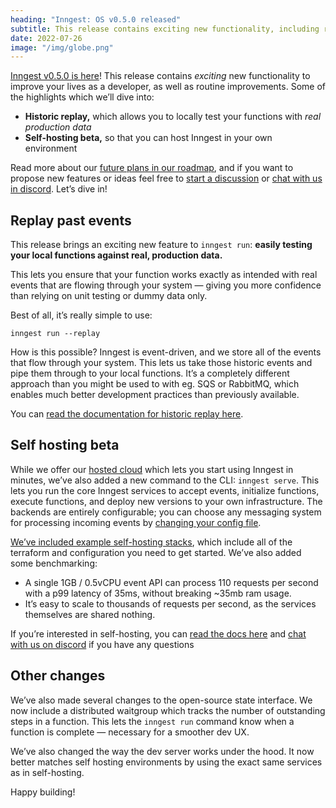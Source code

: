 ```yaml
---
heading: "Inngest: OS v0.5.0 released"
subtitle: This release contains exciting new functionality, including replay and our self-hosting services 
date: 2022-07-26
image: "/img/globe.png"
---
```


[Inngest v0.5.0 is here](https://www.github.com/inngest/inngest)!  This release contains *exciting* new functionality to improve your lives as a developer, as well as routine improvements.  Some of the highlights which we’ll dive into:

- **Historic replay,** which allows you to locally test your functions with *real production data*
- **Self-hosting beta,** so that you can host Inngest in your own environment

Read more about our [future plans in our roadmap](https://github.com/orgs/inngest/projects/1), and if you want to propose new features or ideas feel free to [start a discussion](https://github.com/inngest/inngest/discussions) or [chat with us in discord](https://www.inngest.com/discord). Let’s dive in!

## Replay past events

This release brings an exciting new feature to `inngest run`:  **easily testing your local functions against real, production data.**

This lets you ensure that your function works exactly as intended with real events that are flowing through your system — giving you more confidence than relying on unit testing or dummy data only.

Best of all, it’s really simple to use:

```
inngest run --replay
```

How is this possible?  Inngest is event-driven, and we store all of the events that flow through your system.  This lets us take those historic events and pipe them through to your local functions.  It’s a completely different approach than you might be used to with eg. SQS or RabbitMQ, which enables much better development practices than previously available.

You can [read the documentation for historic replay here](https://www.inngest.com/docs/cli/run).

## Self hosting beta

While we offer our [hosted cloud](https://www.inngest.com/sign-up?ref=v0.5.0) which lets you start using Inngest in minutes, we’ve also added a new command to the CLI: `inngest serve`.  This lets you run the core Inngest services to accept events, initialize functions, execute functions, and deploy new versions to your own infrastructure.  The backends are entirely configurable;  you can choose any messaging system for processing incoming events by [changing your config file](https://github.com/inngest/inngest/blob/main/pkg/cuedefs/config/config.cue).

[We’ve included example self-hosting stacks](https://github.com/inngest/inngest/tree/main/hosting-stacks/), which include all of the terraform and configuration you need to get started.  We’ve also added some benchmarking:

- A single 1GB / 0.5vCPU event API can process 110 requests per second with a p99 latency of 35ms, without breaking ~35mb ram usage.
- It’s easy to scale to thousands of requests per second, as the services themselves are shared nothing.

If you’re interested in self-hosting, you can [read the docs here](https://www.inngest.com/docs/self-hosting) and [chat with us on discord](https://www.inngest.com/discord) if you have any questions

## Other changes

We’ve also made several changes to the open-source state interface.  We now include a distributed waitgroup which tracks the number of outstanding steps in a function.  This lets the `inngest run` command know when a function is complete — necessary for a smoother dev UX.

We’ve also changed the way the dev server works under the hood.  It now better matches self hosting environments by using the exact same services as in self-hosting.

Happy building!
